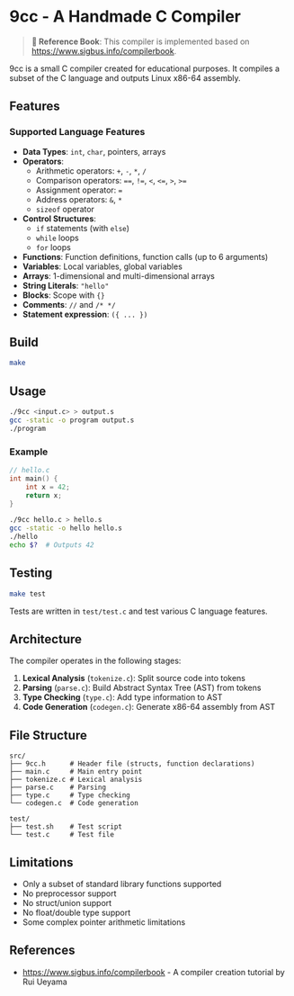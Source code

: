 # 9cc - A Handmade C Compiler

> **📖 Reference Book**: This compiler is implemented based on https://www.sigbus.info/compilerbook.

9cc is a small C compiler created for educational purposes. It compiles a subset of the C language and outputs Linux x86-64 assembly.

## Features

### Supported Language Features

- **Data Types**: `int`, `char`, pointers, arrays
- **Operators**:
  - Arithmetic operators: `+`, `-`, `*`, `/`
  - Comparison operators: `==`, `!=`, `<`, `<=`, `>`, `>=`
  - Assignment operator: `=`
  - Address operators: `&`, `*`
  - `sizeof` operator
- **Control Structures**:
  - `if` statements (with `else`)
  - `while` loops
  - `for` loops
- **Functions**: Function definitions, function calls (up to 6 arguments)
- **Variables**: Local variables, global variables
- **Arrays**: 1-dimensional and multi-dimensional arrays
- **String Literals**: `"hello"`
- **Blocks**: Scope with `{}`
- **Comments**: `//` and `/* */`
- **Statement expression**: `({ ... })`

## Build

```bash
make
```

## Usage

```bash
./9cc <input.c> > output.s
gcc -static -o program output.s
./program
```

### Example

```c
// hello.c
int main() {
    int x = 42;
    return x;
}
```

```bash
./9cc hello.c > hello.s
gcc -static -o hello hello.s
./hello
echo $?  # Outputs 42
```

## Testing

```bash
make test
```

Tests are written in `test/test.c` and test various C language features.

## Architecture

The compiler operates in the following stages:

1. **Lexical Analysis** (`tokenize.c`): Split source code into tokens
2. **Parsing** (`parse.c`): Build Abstract Syntax Tree (AST) from tokens
3. **Type Checking** (`type.c`): Add type information to AST
4. **Code Generation** (`codegen.c`): Generate x86-64 assembly from AST

## File Structure

```
src/
├── 9cc.h      # Header file (structs, function declarations)
├── main.c     # Main entry point
├── tokenize.c # Lexical analysis
├── parse.c    # Parsing
├── type.c     # Type checking
└── codegen.c  # Code generation

test/
├── test.sh    # Test script
└── test.c     # Test file
```

## Limitations

- Only a subset of standard library functions supported
- No preprocessor support
- No struct/union support
- No float/double type support
- Some complex pointer arithmetic limitations

## References
- https://www.sigbus.info/compilerbook - A compiler creation tutorial by Rui Ueyama
